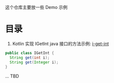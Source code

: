 这个仓库主要放一些 Demo 示例

# 目录

1. Kotlin 实现 IGetInt java 接口的方法示例: [i-get-int](./i-get-int)

```java
public class IGetInt {
  String get(int i);
  String get(Integer i);
}
```

... TBD